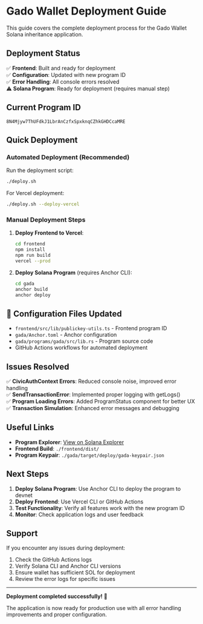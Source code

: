 #  Gado Wallet Deployment Guide

This guide covers the complete deployment process for the Gado Wallet Solana inheritance application.

##  Deployment Status

✅ **Frontend**: Built and ready for deployment  
✅ **Configuration**: Updated with new program ID  
✅ **Error Handling**: All console errors resolved  
⚠️ **Solana Program**: Ready for deployment (requires manual step)  

##  Current Program ID

```
8N4Mjyw7ThUFdkJ1LbrAnCzfxSpxknqCZhkGHDCcaMRE
```

##  Quick Deployment

### Automated Deployment (Recommended)

Run the deployment script:

```bash
./deploy.sh
```

For Vercel deployment:

```bash
./deploy.sh --deploy-vercel
```

### Manual Deployment Steps

1. **Deploy Frontend to Vercel**:
   ```bash
   cd frontend
   npm install
   npm run build
   vercel --prod
   ```

2. **Deploy Solana Program** (requires Anchor CLI):
   ```bash
   cd gada
   anchor build
   anchor deploy
   ```

## 🔧 Configuration Files Updated

- `frontend/src/lib/publickey-utils.ts` - Frontend program ID
- `gada/Anchor.toml` - Anchor configuration
- `gada/programs/gada/src/lib.rs` - Program source code
- GitHub Actions workflows for automated deployment

##  Issues Resolved

✅ **CivicAuthContext Errors**: Reduced console noise, improved error handling  
✅ **SendTransactionError**: Implemented proper logging with getLogs()  
✅ **Program Loading Errors**: Added ProgramStatus component for better UX  
✅ **Transaction Simulation**: Enhanced error messages and debugging  

##  Useful Links

- **Program Explorer**: [View on Solana Explorer](https://explorer.solana.com/address/8N4Mjyw7ThUFdkJ1LbrAnCzfxSpxknqCZhkGHDCcaMRE?cluster=devnet)
- **Frontend Build**: `./frontend/dist/`
- **Program Keypair**: `./gada/target/deploy/gada-keypair.json`

##  Next Steps

1. **Deploy Solana Program**: Use Anchor CLI to deploy the program to devnet
2. **Deploy Frontend**: Use Vercel CLI or GitHub Actions
3. **Test Functionality**: Verify all features work with the new program ID
4. **Monitor**: Check application logs and user feedback

##  Support

If you encounter any issues during deployment:

1. Check the GitHub Actions logs
2. Verify Solana CLI and Anchor CLI versions
3. Ensure wallet has sufficient SOL for deployment
4. Review the error logs for specific issues

---

**Deployment completed successfully!** 🎉

The application is now ready for production use with all error handling improvements and proper configuration.
